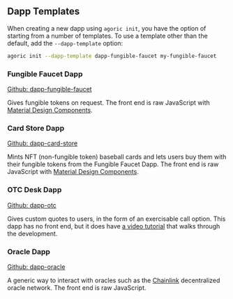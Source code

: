 ## Dapp Templates

When creating a new dapp using `agoric init`, you have the option of
starting from a number of templates. To use a template other than the default, add the
`--dapp-template` option:

```sh
agoric init --dapp-template dapp-fungible-faucet my-fungible-faucet
```

### Fungible Faucet Dapp

[Github:
dapp-fungible-faucet](https://github.com/Agoric/dapp-fungible-faucet#fungible-faucet-dapp)

Gives fungible tokens on request. The front end is raw JavaScript with
[Material Design Components](https://material-components.github.io/material-components-web-catalog/#/).

### Card Store Dapp

[Github: dapp-card-store](https://github.com/Agoric/dapp-card-store#baseball-card-store-dapp)

Mints NFT (non-fungible token) baseball cards and lets users buy them with their
fungible tokens from the Fungible Faucet Dapp. The front end is raw
JavaScript with [Material Design
Components](https://material-components.github.io/material-components-web-catalog/#/).

### OTC Desk Dapp

[Github: dapp-otc](https://github.com/Agoric/dapp-otc)

Gives custom quotes to users, in the form of an exercisable call
option. This dapp has no front end, but it does have [a video
tutorial](https://www.youtube.com/watch?v=faxrecQgEio) that walks
through the development.

### Oracle Dapp

[Github: dapp-oracle](https://github.com/Agoric/dapp-oracle)

A generic way to interact with oracles such as the [Chainlink](https://chain.link)
decentralized oracle network. The front end is raw JavaScript.
